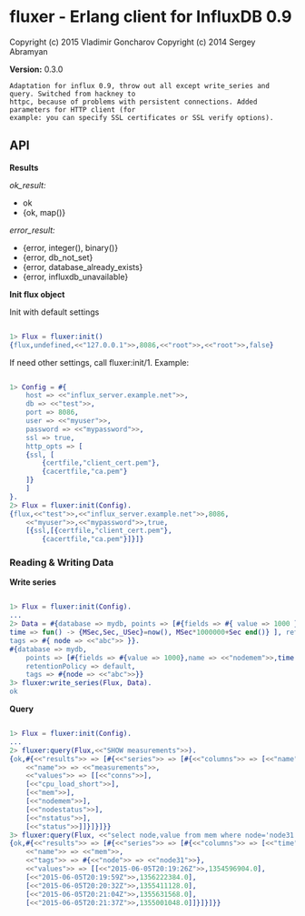 # fluxer - Erlang client for InfluxDB 0.9 #

Copyright (c) 2015 Vladimir Goncharov
Copyright (c) 2014 Sergey Abramyan

__Version:__ 0.3.0

    Adaptation for influx 0.9, throw out all except write_series and query. Switched from hackney to
    httpc, because of problems with persistent connections. Added parameters for HTTP client (for
    example: you can specify SSL certificates or SSL verify options).

## API

**Results**

*ok_result:*

- ok
- {ok, map()}

*error_result:*

- {error, integer(), binary()}
- {error, db_not_set}
- {error, database_already_exists}
- {error, influxdb_unavailable}

**Init flux object**

Init with default settings

```erlang

1> Flux = fluxer:init()
{flux,undefined,<<"127.0.0.1">>,8086,<<"root">>,<<"root">>,false}
```

If need other settings, call fluxer:init/1. Example:

```erlang

1> Config = #{
    host => <<"influx_server.example.net">>,
    db => <<"test">>,
    port => 8086,
    user => <<"myuser">>,
    password => <<"mypassword">>,
    ssl => true,
    http_opts => [
    {ssl, [
        {certfile,"client_cert.pem"},
        {cacertfile,"ca.pem"}
    ]}
    ]
}.
2> Flux = fluxer:init(Config).
{flux,<<"test">>,<<"influx_server.example.net">>,8086,
    <<"myuser">>,<<"mypassword">>,true,
    [{ssl,[{certfile,"client_cert.pem"},
        {cacertfile,"ca.pem"}]}]}
```

### Reading & Writing Data

**Write series**

```erlang

1> Flux = fluxer:init(Config).
...
2> Data = #{database => mydb, points => [#{fields => #{ value => 1000 },name => <<"nodemem">>,
time => fun() -> {MSec,Sec,_USec}=now(), MSec*1000000+Sec end()} ], retentionPolicy => default, 
tags => #{ node => <<"abc">> }}.
#{database => mydb,
    points => [#{fields => #{value => 1000},name => <<"nodemem">>,time => 1435503197}],
    retentionPolicy => default,
    tags => #{node => <<"abc">>}}
3> fluxer:write_series(Flux, Data).
ok
```

**Query**

```erlang

1> Flux = fluxer:init(Config).
...
2> fluxer:query(Flux,<<"SHOW measurements">>).
{ok,#{<<"results">> => [#{<<"series">> => [#{<<"columns">> => [<<"name">>],
    <<"name">> => <<"measurements">>,
    <<"values">> => [[<<"conns">>],
    [<<"cpu_load_short">>],
    [<<"mem">>],
    [<<"nodemem">>],
    [<<"nodestatus">>],
    [<<"nstatus">>],
    [<<"status">>]]}]}]}}
3> fluxer:query(Flux, <<"select node,value from mem where node='node31' limit 5">>).
{ok,#{<<"results">> => [#{<<"series">> => [#{<<"columns">> => [<<"time">>,<<"value">>],
    <<"name">> => <<"mem">>,
    <<"tags">> => #{<<"node">> => <<"node31">>},
    <<"values">> => [[<<"2015-06-05T20:19:26Z">>,1354596904.0],
    [<<"2015-06-05T20:19:59Z">>,1356222384.0],
    [<<"2015-06-05T20:20:32Z">>,1355411128.0],
    [<<"2015-06-05T20:21:04Z">>,1355631568.0],
    [<<"2015-06-05T20:21:37Z">>,1355001048.0]]}]}]}}
```


